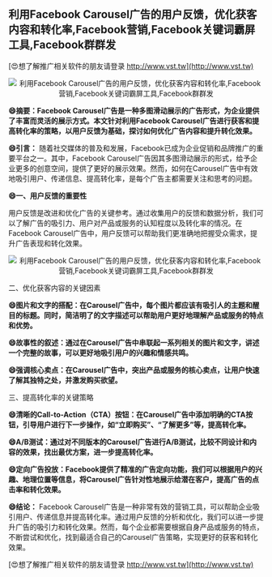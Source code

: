 ## **利用Facebook Carousel广告的用户反馈，优化获客内容和转化率,Facebook营销,Facebook关键词霸屏工具,Facebook群群发**

[😍想了解推广相关软件的朋友请登录 http://www.vst.tw](http://www.vst.tw)

 <center><img src="https://vst.tw/MP4/tuiguang/png/1.png" alt="利用Facebook Carousel广告的用户反馈，优化获客内容和转化率,Facebook营销,Facebook关键词霸屏工具,Facebook群群发"></center>

**😄摘要：Facebook Carousel广告是一种多图滑动展示的广告形式，为企业提供了丰富而灵活的展示方式。本文针对利用Facebook Carousel广告进行获客和提高转化率的策略，以用户反馈为基础，探讨如何优化广告内容和提升转化效果。**

**😄引言：**
随着社交媒体的普及和发展，Facebook已成为企业促销和品牌推广的重要平台之一。其中，Facebook Carousel广告因其多图滑动展示的形式，给予企业更多的创意空间，提供了更好的展示效果。然而，如何在Carousel广告中有效地吸引用户、传递信息、提高转化率，是每个广告主都需要关注和思考的问题。

**😄一、用户反馈的重要性**

用户反馈是改进和优化广告的关键参考。通过收集用户的反馈和数据分析，我们可以了解广告的吸引力、用户对产品或服务的认知程度以及转化率的情况。在Facebook Carousel广告中，用户反馈可以帮助我们更准确地把握受众需求，提升广告表现和转化效果。

 <center><img src="https://vst.tw/MP4/tuiguang/png/8.png" alt="利用Facebook Carousel广告的用户反馈，优化获客内容和转化率,Facebook营销,Facebook关键词霸屏工具,Facebook群群发"></center>

二、优化获客内容的关键因素

**😄图片和文字的搭配：在Carousel广告中，每个图片都应该有吸引人的主题和醒目的标题。同时，简洁明了的文字描述可以帮助用户更好地理解产品或服务的特点和优势。**

**😄故事性的叙述：通过在Carousel广告中串联起一系列相关的图片和文字，讲述一个完整的故事，可以更好地吸引用户的兴趣和情感共鸣。**

**😄强调核心卖点：在Carousel广告中，突出产品或服务的核心卖点，让用户快速了解其独特之处，并激发购买欲望。**

三、提高转化率的关键策略

**😄清晰的Call-to-Action（CTA）按钮：在Carousel广告中添加明确的CTA按钮，引导用户进行下一步操作，如“立即购买”、“了解更多”等，提高转化率。**

**😄A/B测试：通过对不同版本的Carousel广告进行A/B测试，比较不同设计和内容的效果，找出最优方案，进一步提高转化率。**

**😄定向广告投放：Facebook提供了精准的广告定向功能，我们可以根据用户的兴趣、地理位置等信息，将Carousel广告针对性地展示给潜在客户，提高广告的点击率和转化效果。**

**😄结论：**
Facebook Carousel广告是一种非常有效的营销工具，可以帮助企业吸引用户、传递信息并提高转化率。通过用户反馈的分析和优化，我们可以进一步提升广告的吸引力和转化效果。然而，每个企业都需要根据自身产品或服务的特点，不断尝试和优化，找到最适合自己的Carousel广告策略，实现更好的获客和转化效果。

[😍想了解推广相关软件的朋友请登录 http://www.vst.tw](http://www.vst.tw)



